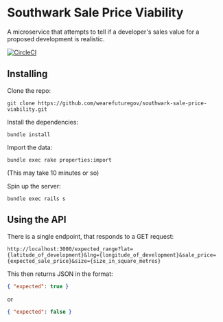 # Southwark Sale Price Viability

A microservice that attempts to tell if a developer's sales value for a
proposed development is realistic.

[![CircleCI](https://circleci.com/gh/wearefuturegov/southwark-sale-price-viability.svg?style=svg)](https://circleci.com/gh/wearefuturegov/southwark-sale-price-viability)

## Installing

Clone the repo:

```
git clone https://github.com/wearefuturegov/southwark-sale-price-viability.git
```

Install the dependencies:

```
bundle install
```

Import the data:

```
bundle exec rake properties:import
```

(This may take 10 minutes or so)

Spin up the server:

```
bundle exec rails s
```

## Using the API

There is a single endpoint, that responds to a GET request:

```
http://localhost:3000/expected_range?lat={latitude_of_development}&lng={longitude_of_development}&sale_price={expected_sale_price}&size={size_in_square_metres}
```

This then returns JSON in the format:

```JSON
{ "expected": true }
```

or

```JSON
{ "expected": false }
```

